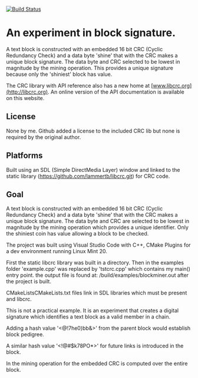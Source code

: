 [![Build Status](https://travis-ci.com/lammertb/libcrc.svg?branch=master)](https://travis-ci.com/lammertb/libcrc)

# An experiment in block signature.

A text block is constructed with an embedded 16 bit CRC (Cyclic Redundancy Check) and a data byte 'shine' that with the CRC makes a unique block signature.  The data byte and CRC selected to be lowest in magnitude by the mining operation.  This provides a unique signature because only the 'shiniest' block has value.

The CRC library with API reference also has a new home at [www.libcrc.org](http://libcrc.org). An
online version of the API documentation is available on this website.

## License

None by me.  Github added a license to the included CRC lib but none is required by the original author.


## Platforms

Built using an SDL (Simple DirectMedia Layer) window and linked to the static library (https://github.com/lammertb/libcrc.git) for CRC code.

## Goal

A text block is constructed with an embedded 16 bit CRC (Cyclic Redundancy Check) and a data byte 'shine' that with the CRC makes a unique block signature.  The data byte and CRC are selected to be lowest in magnitude by the mining operation which provides a unique identifier.  Only the shiniest coin has value allowing a block to be checked.

The project was built using Visual Studio Code with C++, CMake Plugins for a dev environment running Linux Mint 20.

First the static libcrc library was built in a directory.  Then in the examples folder 'example.cpp' was replaced by 'tstcrc.cpp' which contains my main() entry point.  the output file is found at:  /build/examples/blockminer.out after the project is built.

CMakeListsCMakeLists.txt files link in SDL libraries which must be present and libcrc.

This is not a practical example.  It is an experiment that creates a digital signature which identifies a text block as a valid member in a chain.

Adding a hash value '<@!7he0)bb&>' from the parent block would establish block pedigree.

A similar hash value '<!@#$k78PO*>' for future links is introduced in the block.

In the mining operation for the embedded CRC is computed over the entire block.


